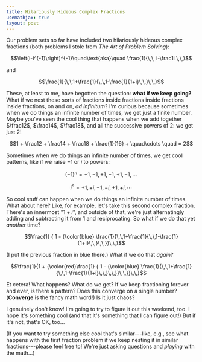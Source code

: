 ```yaml
---
title: Hilariously Hideous Complex Fractions
usemathjax: true
layout: post
---
```



Our problem sets so far have included two hilariously hideous complex fractions (both problems I stole from *The Art of Problem Solving*):

$$\left(i-i^{-1}\right)^{-1}\quad\text{aka}\quad \frac{1}{\,\, i-\frac1i \,\,}$$

and

$$\frac{1}{\,\,1+\frac{1}{\,\,1-\frac{1}{1+i}\,\,}\,\,}$$

These, at least to me, have begotten the question: **what if we keep going?** What if we nest these sorts of fractions inside fractions inside fractions inside fractions, on and on, *ad infinitum*? I'm curious because sometimes when we do things an infinite number of times, we get just a finite number. Maybe you've seen the cool thing that happens when we add together $\frac12$, $\frac14$, $\frac18$, and all the successive powers of $2$: we get just $2$!

$$1 + \frac12 + \frac14 + \frac18 + \frac{1}{16} + \quad\cdots \quad = 2$$

Sometimes when we do things an infinite number of times, we get cool patterns, like if we raise $-1$ or $i$ to powers:

$$(-1)^n = +1, -1, +1, -1, +1, -1, \cdots$$

$$i^n = +1, +i, -1, -i, +1, +i, \cdots$$

So cool stuff can happen when we do things an infinite number of times. What about here? Like, for example, let's take this second complex fraction. There's an innermost "$1+i$", and outside of that, we're just alternatingly adding and subtracting it from $1$ and reciprocating. So what if we do that yet *another* time?

$$\frac{1} { 1 - {\color{blue} \frac{1}{\,\,1+\frac{1}{\,\,1-\frac{1}{1+i}\,\,}\,\,}}\,\,}$$

(I put the previous fraction in blue there.) What if we do that *again*?

$$\frac{1}{1 + {\color{red}\frac{1} {  1 - {\color{blue} \frac{1}{\,\,1+\frac{1}{\,\,1-\frac{1}{1+i}\,\,}\,\,}}\,\,}}\,\,}$$

Et cetera! What happens? What do we get? If we keep fractioning forever and ever, is there a pattern? Does this converge on a single number? (**Converge** is the fancy math word!) Is it just chaos? 

I genuinely don't know! I'm going to try to figure it out this weekend, too. I hope it's something cool (and that it's something that I can figure out!) But if it's not, that's OK, too... 

(If you want to try something else cool that's similar---like, e.g., see what happens with the first fraction problem if we keep nesting it in similar fractions---please feel free to! We're just asking questions and *playing* with the math...)



